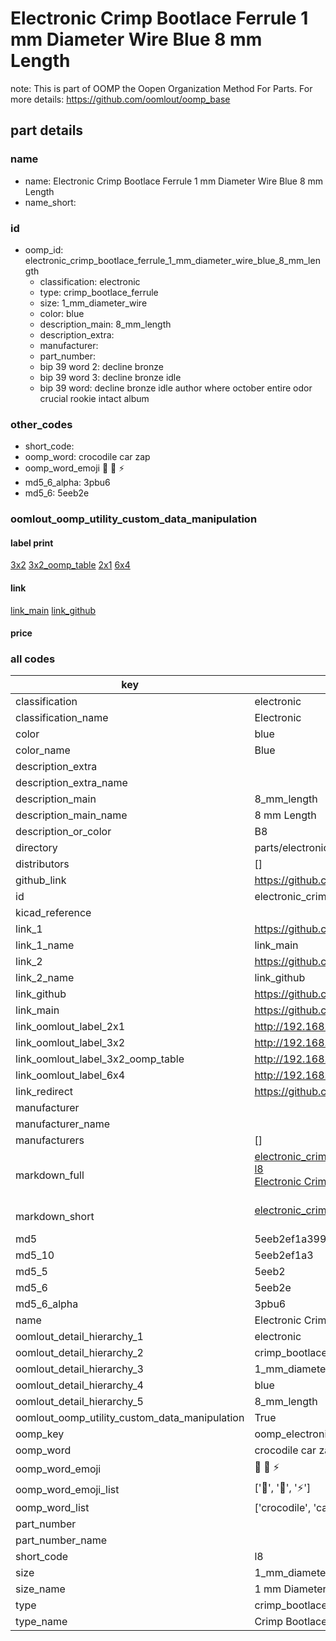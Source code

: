 # Electronic Crimp Bootlace Ferrule 1 mm Diameter Wire Blue 8 mm Length  

note: This is part of OOMP the Oopen Organization Method For Parts. For more details: https://github.com/oomlout/oomp_base

##  part details
  







### name
* name: Electronic Crimp Bootlace Ferrule 1 mm Diameter Wire Blue 8 mm Length
* name_short: 
### id
* oomp_id: electronic_crimp_bootlace_ferrule_1_mm_diameter_wire_blue_8_mm_length
  * classification: electronic
  * type: crimp_bootlace_ferrule
  * size: 1_mm_diameter_wire
  * color: blue
  * description_main: 8_mm_length
  * description_extra: 
  * manufacturer: 
  * part_number: 
  * bip 39 word 2: decline bronze
  * bip 39 word 3: decline bronze idle
  * bip 39 word: decline bronze idle author where october entire odor crucial rookie intact album

### other_codes
* short_code: 
* oomp_word: crocodile car zap
* oomp_word_emoji :crocodile: :car: :zap:
* md5_6_alpha: 3pbu6
* md5_6: 5eeb2e






### oomlout_oomp_utility_custom_data_manipulation
#### label print
[3x2](http://192.168.1.245:1112/?label=oomp%203pbu6)
[3x2_oomp_table](http://192.168.1.108:1112/?label=oomp%203pbu6)
[2x1](http://192.168.1.242:1112/?label=oomp%203pbu6)
[6x4](http://192.168.1.55:1112/?label=oomp%203pbu6)    

#### link

[link_main](https://github.com/oomlout/oomlout_oomp_version_1_messy/tree/main/parts/electronic_crimp_bootlace_ferrule_1_mm_diameter_wire_blue_8_mm_length) [link_github](https://github.com/oomlout/oomlout_oomp_version_1_messy/tree/main/parts/electronic_crimp_bootlace_ferrule_1_mm_diameter_wire_blue_8_mm_length)                             

#### price







### all codes 
| key | value |  
| --- | --- |  
| classification | electronic |  
| classification_name | Electronic |  
| color | blue |  
| color_name | Blue |  
| description_extra |  |  
| description_extra_name |  |  
| description_main | 8_mm_length |  
| description_main_name | 8 mm Length |  
| description_or_color | B8 |  
| directory | parts/electronic_crimp_bootlace_ferrule_1_mm_diameter_wire_blue_8_mm_length |  
| distributors | [] |  
| github_link | https://github.com/oomlout/oomlout_oomp_part_src/tree/main/parts/electronic_crimp_bootlace_ferrule_1_mm_diameter_wire_blue_8_mm_length |  
| id | electronic_crimp_bootlace_ferrule_1_mm_diameter_wire_blue_8_mm_length |  
| kicad_reference |  |  
| link_1 | https://github.com/oomlout/oomlout_oomp_version_1_messy/tree/main/parts/electronic_crimp_bootlace_ferrule_1_mm_diameter_wire_blue_8_mm_length |  
| link_1_name | link_main |  
| link_2 | https://github.com/oomlout/oomlout_oomp_version_1_messy/tree/main/parts/electronic_crimp_bootlace_ferrule_1_mm_diameter_wire_blue_8_mm_length |  
| link_2_name | link_github |  
| link_github | https://github.com/oomlout/oomlout_oomp_version_1_messy/tree/main/parts/electronic_crimp_bootlace_ferrule_1_mm_diameter_wire_blue_8_mm_length |  
| link_main | https://github.com/oomlout/oomlout_oomp_version_1_messy/tree/main/parts/electronic_crimp_bootlace_ferrule_1_mm_diameter_wire_blue_8_mm_length |  
| link_oomlout_label_2x1 | http://192.168.1.242:1112/?label=oomp%203pbu6 |  
| link_oomlout_label_3x2 | http://192.168.1.245:1112/?label=oomp%203pbu6 |  
| link_oomlout_label_3x2_oomp_table | http://192.168.1.108:1112/?label=oomp%203pbu6 |  
| link_oomlout_label_6x4 | http://192.168.1.55:1112/?label=oomp%203pbu6 |  
| link_redirect | https://github.com/oomlout/oomlout_oomp_version_1_messy/tree/main/parts/electronic_crimp_bootlace_ferrule_1_mm_diameter_wire_blue_8_mm_length |  
| manufacturer |  |  
| manufacturer_name |  |  
| manufacturers | [] |  
| markdown_full | [electronic_crimp_bootlace_ferrule_1_mm_diameter_wire_blue_8_mm_length](none)<br>[l8](none)<br>[Electronic Crimp Bootlace Ferrule 1 Mm Diameter Wire Blue 8 Mm Length](none)<br><br> |  
| markdown_short | [electronic_crimp_bootlace_ferrule_1_mm_diameter_wire_blue_8_mm_length](none)<br><br> |  
| md5 | 5eeb2ef1a3992972647d20f6e14729c7 |  
| md5_10 | 5eeb2ef1a3 |  
| md5_5 | 5eeb2 |  
| md5_6 | 5eeb2e |  
| md5_6_alpha | 3pbu6 |  
| name | Electronic Crimp Bootlace Ferrule 1 mm Diameter Wire Blue 8 mm Length |  
| oomlout_detail_hierarchy_1 | electronic |  
| oomlout_detail_hierarchy_2 | crimp_bootlace_ferrule |  
| oomlout_detail_hierarchy_3 | 1_mm_diameter_wire |  
| oomlout_detail_hierarchy_4 | blue |  
| oomlout_detail_hierarchy_5 | 8_mm_length |  
| oomlout_oomp_utility_custom_data_manipulation | True |  
| oomp_key | oomp_electronic_crimp_bootlace_ferrule_1_mm_diameter_wire_blue_8_mm_length |  
| oomp_word | crocodile car zap |  
| oomp_word_emoji | :crocodile: :car: :zap: |  
| oomp_word_emoji_list | [':crocodile:', ':car:', ':zap:'] |  
| oomp_word_list | ['crocodile', 'car', 'zap'] |  
| part_number |  |  
| part_number_name |  |  
| short_code | l8 |  
| size | 1_mm_diameter_wire |  
| size_name | 1 mm Diameter Wire |  
| type | crimp_bootlace_ferrule |  
| type_name | Crimp Bootlace Ferrule |  
